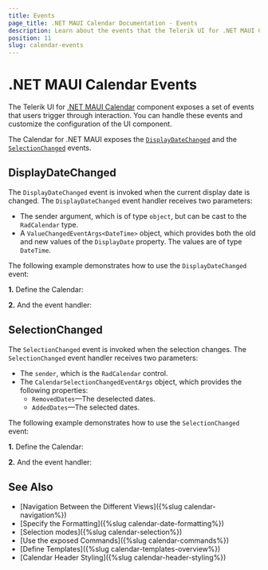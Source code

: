 ```yaml
---
title: Events
page_title: .NET MAUI Calendar Documentation - Events
description: Learn about the events that the Telerik UI for .NET MAUI Calendar control exposes and find out how to use them to configure the UI component.
position: 11
slug: calendar-events
---
```


# .NET MAUI Calendar Events

The Telerik UI for <a href="https://www.telerik.com/maui-ui/calendar" target="_blank">.NET MAUI Calendar</a> component exposes a set of events that users trigger through interaction. You can handle these events and customize the configuration of the UI component.

The Calendar for .NET MAUI exposes the [`DisplayDateChanged`](#displaydatechanged) and the [`SelectionChanged`](#selectionchanged) events.

## DisplayDateChanged

The `DisplayDateChanged` event is invoked when the current display date is changed. The `DisplayDateChanged` event handler receives two parameters:

* The sender argument, which is of type `object`, but can be cast to the `RadCalendar` type.
* A `ValueChangedEventArgs<DateTime>` object, which provides both the old and new values of the `DisplayDate` property. The values are of type `DateTime`.

The following example demonstrates how to use the `DisplayDateChanged` event:

**1.** Define the Calendar:

<snippet id='calendar-displaydate-event'/>

**2.** And the event handler:

<snippet id='calendar-displaydate-changed'/>

## SelectionChanged

The `SelectionChanged` event is invoked when the selection changes. The `SelectionChanged` event handler receives two parameters:
* The `sender`, which is the `RadCalendar` control.
* The `CalendarSelectionChangedEventArgs` object, which provides the following properties:
	* `RemovedDates`&mdash;The deselected dates.
	* `AddedDates`&mdash;The selected dates.

The following example demonstrates how to use the `SelectionChanged` event:

**1.** Define the Calendar:

<snippet id='calendar-selection-event'/>

**2.** And the event handler:

<snippet id='calendar-selection-changed-event'/>

## See Also

- [Navigation Between the Different Views]({%slug calendar-navigation%})
- [Specify the Formatting]({%slug calendar-date-formatting%})
- [Selection modes]({%slug calendar-selection%})
- [Use the exposed Commands]({%slug calendar-commands%})
- [Define Templates]({%slug calendar-templates-overview%})
- [Calendar Header Styling]({%slug calendar-header-styling%})
